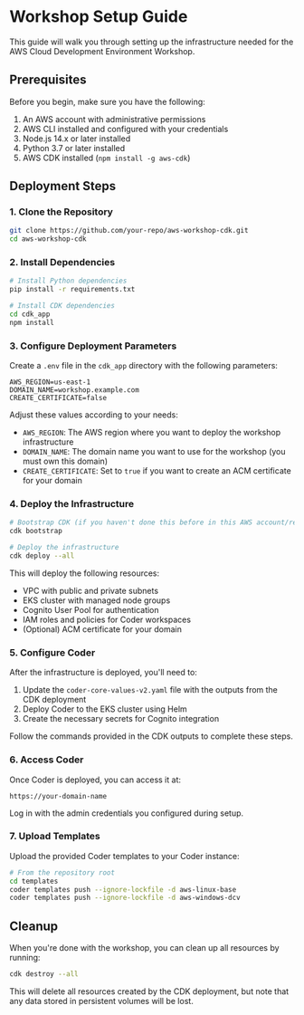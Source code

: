 # Workshop Setup Guide

This guide will walk you through setting up the infrastructure needed for the AWS Cloud Development Environment Workshop.

## Prerequisites

Before you begin, make sure you have the following:

1. An AWS account with administrative permissions
2. AWS CLI installed and configured with your credentials
3. Node.js 14.x or later installed
4. Python 3.7 or later installed
5. AWS CDK installed (`npm install -g aws-cdk`)

## Deployment Steps

### 1. Clone the Repository

```bash
git clone https://github.com/your-repo/aws-workshop-cdk.git
cd aws-workshop-cdk
```

### 2. Install Dependencies

```bash
# Install Python dependencies
pip install -r requirements.txt

# Install CDK dependencies
cd cdk_app
npm install
```

### 3. Configure Deployment Parameters

Create a `.env` file in the `cdk_app` directory with the following parameters:

```
AWS_REGION=us-east-1
DOMAIN_NAME=workshop.example.com
CREATE_CERTIFICATE=false
```

Adjust these values according to your needs:
- `AWS_REGION`: The AWS region where you want to deploy the workshop infrastructure
- `DOMAIN_NAME`: The domain name you want to use for the workshop (you must own this domain)
- `CREATE_CERTIFICATE`: Set to `true` if you want to create an ACM certificate for your domain

### 4. Deploy the Infrastructure

```bash
# Bootstrap CDK (if you haven't done this before in this AWS account/region)
cdk bootstrap

# Deploy the infrastructure
cdk deploy --all
```

This will deploy the following resources:
- VPC with public and private subnets
- EKS cluster with managed node groups
- Cognito User Pool for authentication
- IAM roles and policies for Coder workspaces
- (Optional) ACM certificate for your domain

### 5. Configure Coder

After the infrastructure is deployed, you'll need to:

1. Update the `coder-core-values-v2.yaml` file with the outputs from the CDK deployment
2. Deploy Coder to the EKS cluster using Helm
3. Create the necessary secrets for Cognito integration

Follow the commands provided in the CDK outputs to complete these steps.

### 6. Access Coder

Once Coder is deployed, you can access it at:

```
https://your-domain-name
```

Log in with the admin credentials you configured during setup.

### 7. Upload Templates

Upload the provided Coder templates to your Coder instance:

```bash
# From the repository root
cd templates
coder templates push --ignore-lockfile -d aws-linux-base
coder templates push --ignore-lockfile -d aws-windows-dcv
```

## Cleanup

When you're done with the workshop, you can clean up all resources by running:

```bash
cdk destroy --all
```

This will delete all resources created by the CDK deployment, but note that any data stored in persistent volumes will be lost.
